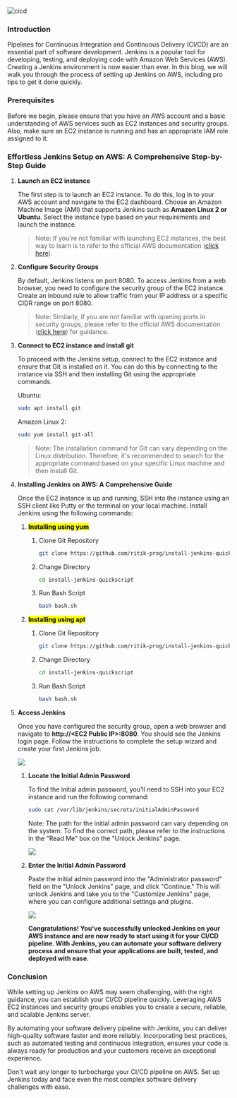 ![cicd](https://user-images.githubusercontent.com/35072415/222946014-54c074d1-afdb-47d2-85fb-4993ee07d6a8.png)

### Introduction

Pipelines for Continuous Integration and Continuous Delivery (CI/CD) are an essential part of software development. Jenkins is a popular tool for developing, testing, and deploying code with Amazon Web Services (AWS). Creating a Jenkins environment is now easier than ever. In this blog, we will walk you through the process of setting up Jenkins on AWS, including pro tips to get it done quickly.

### Prerequisites

Before we begin, please ensure that you have an AWS account and a basic understanding of AWS services such as EC2 instances and security groups. Also, make sure an EC2 instance is running and has an appropriate IAM role assigned to it.

### Effortless Jenkins Setup on AWS: A Comprehensive Step-by-Step Guide

1. **Launch an EC2 instance**
    
    The first step is to launch an EC2 instance. To do this, log in to your AWS account and navigate to the EC2 dashboard. Choose an Amazon Machine Image (AMI) that supports Jenkins such as **Amazon Linux 2 or Ubuntu**. Select the instance type based on your requirements and launch the instance.
    
    > Note: If you're not familiar with launching EC2 instances, the best way to learn is to refer to the official AWS documentation ([click here](https://docs.aws.amazon.com/AWSEC2/latest/UserGuide/EC2_GetStarted.html)).
    
2. **Configure Security Groups**
    
    By default, Jenkins listens on port 8080. To access Jenkins from a web browser, you need to configure the security group of the EC2 instance. Create an inbound rule to allow traffic from your IP address or a specific CIDR range on port 8080.
    
    > Note: Similarly, if you are not familiar with opening ports in security groups, please refer to the official AWS documentation ([click here](https://docs.aws.amazon.com/AWSEC2/latest/UserGuide/working-with-security-groups.html)) for guidance.
    
3. **Connect to EC2 instance and install git**
    
    To proceed with the Jenkins setup, connect to the EC2 instance and ensure that Git is installed on it. You can do this by connecting to the instance via SSH and then installing Git using the appropriate commands.  
    
    Ubuntu:
    
    ```bash
    sudo apt install git
    ```
    
    Amazon Linux 2:
    
    ```bash
    sudo yum install git-all
    ```
    
    > Note: The installation command for Git can vary depending on the Linux distribution. Therefore, it's recommended to search for the appropriate command based on your specific Linux machine and then install Git.
    
4. **Installing Jenkins on AWS: A Comprehensive Guide**
    
    Once the EC2 instance is up and running, SSH into the instance using an SSH client like Putty or the terminal on your local machine. Install Jenkins using the following commands:
    
    1. **<mark>Installing using yum</mark>**
        
        1. Clone Git Repository
            
            ```bash
            git clone https://github.com/ritik-prog/install-jenkins-quickscript-yum.git
            ```
            
        2. Change Directory
            
            ```bash
            cd install-jenkins-quickscript
            ```
            
        3. Run Bash Script
            
            ```bash
            bash bash.sh
            ```
            
    2. **<mark>Installing using apt</mark>**
        
        1. Clone Git Repository
            
            ```bash
            git clone https://github.com/ritik-prog/install-jenkins-quickscript-apt.git
            ```
            
        2. Change Directory
            
            ```bash
            cd install-jenkins-quickscript
            ```
            
        3. Run Bash Script
            
            ```bash
            bash bash.sh
            ```
            
5. **Access Jenkins**
    
    Once you have configured the security group, open a web browser and navigate to **http://&lt;EC2 Public IP&gt;:8080**. You should see the Jenkins login page. Follow the instructions to complete the setup wizard and create your first Jenkins job.
    
    ![](https://cdn.hashnode.com/res/hashnode/image/upload/v1677578368564/0aaa4699-e65e-4a15-a84b-770ed3a1da26.png)
    
    1. **Locate the Initial Admin Password**
        
        To find the initial admin password, you'll need to SSH into your EC2 instance and run the following command:
        
        ```bash
        sudo cat /var/lib/jenkins/secrets/initialAdminPassword
        ```
        
        Note: The path for the initial admin password can vary depending on the system. To find the correct path, please refer to the instructions in the "Read Me" box on the "Unlock Jenkins" page.
        
        ![](https://cdn.hashnode.com/res/hashnode/image/upload/v1677578787425/323cb6c6-a963-4610-b92e-f7039c5f8652.png)
        
    2. **Enter the Initial Admin Password**
        
        Paste the initial admin password into the "Administrator password" field on the "Unlock Jenkins" page, and click "Continue." This will unlock Jenkins and take you to the "Customize Jenkins" page, where you can configure additional settings and plugins.
        
        ![](https://cdn.hashnode.com/res/hashnode/image/upload/v1677578902911/de4c7dde-4ad5-4212-b8bb-e4ea1e28f5e2.png)
        
        **Congratulations! You've successfully unlocked Jenkins on your AWS instance and are now ready to start using it for your CI/CD pipeline. With Jenkins, you can automate your software delivery process and ensure that your applications are built, tested, and deployed with ease.**
        

### Conclusion

While setting up Jenkins on AWS may seem challenging, with the right guidance, you can establish your CI/CD pipeline quickly. Leveraging AWS EC2 instances and security groups enables you to create a secure, reliable, and scalable Jenkins server.

By automating your software delivery pipeline with Jenkins, you can deliver high-quality software faster and more reliably. Incorporating best practices, such as automated testing and continuous integration, ensures your code is always ready for production and your customers receive an exceptional experience.

Don't wait any longer to turbocharge your CI/CD pipeline on AWS. Set up Jenkins today and face even the most complex software delivery challenges with ease.
